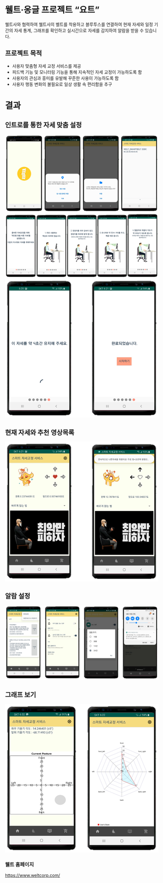 # 웰트·옹글 프로젝트 “요트”

웰트사와 협력하여 웰트사의 벨트를 착용하고 블루투스를 연결하여 현재 자세와
일정 기간의 자세 통계, 그래프를 확인하고 실시간으로 자세를 감지하여 알람을 받을 수 있습니다.

## 프로젝트 목적

- 사용자 맞춤형 자세 교정 서비스를 제공
- 피드백 기능 및 모니터링 기능을 통해 지속적인 자세 교정이 가능하도록 함
- 사용자의 관심과 흥미를 유발해 꾸준한 사용이 가능하도록 함
- 사용자 행동 변화의 불필요로 일상 생활 속 편리함을 추구

# 결과

## 인트로를 통한 자세 맞춤 설정

![intro1](./demo/intro1.png)
![intro2](./demo/intro2.png)
![set](./demo/set.png)

## 현재 자세와 추천 영상목록

![main](./demo/main.png)

## 알람 설정

![setting](./demo/setting.png)

## 그래프 보기

![graph](./demo/graph.png)

### 웰트 홈페이지

https://www.weltcorp.com/
